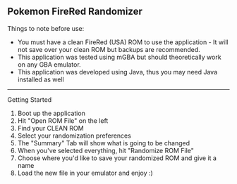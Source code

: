 Pokemon FireRed Randomizer 
--------------------------------------------------------------------------------------------------
Things to note before use: 
- You must have a clean FireRed (USA) ROM to use the application - It will not save over your clean ROM but backups are recommended.
- This application was tested using mGBA but should theoretically work on any GBA emulator.  
- This application was developed using Java, thus you may need Java installed as well 
--------------------------------------------------------------------------------------------------
Getting Started 
1. Boot up the application 
2. Hit "Open ROM File" on the left 
3. Find your CLEAN ROM 
4. Select your randomization preferences
5. The "Summary" Tab will show what is going to be changed 
6. When you've selected everything, hit "Randomize ROM File" 
7. Choose where you'd like to save your randomized ROM and give it a name 
8. Load the new file in your emulator and enjoy :) 
